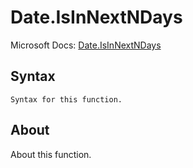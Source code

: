 ---
---

# Date.IsInNextNDays

Microsoft Docs: [Date.IsInNextNDays](https://docs.microsoft.com/en-us/powerquery-m/date-isinnextndays)

## Syntax

```powerquery-m
Syntax for this function.
```

## About

About this function.

